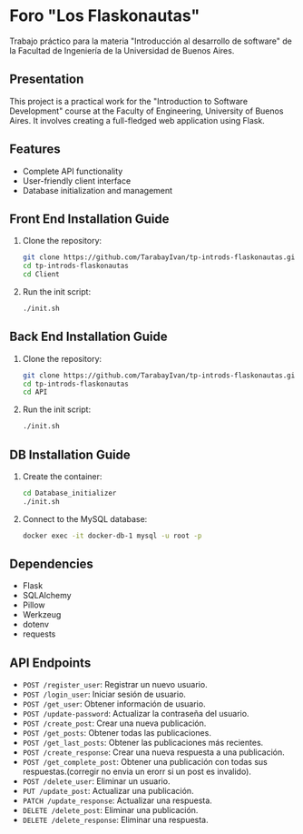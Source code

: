 # Foro "Los Flaskonautas"

Trabajo práctico para la materia "Introducción al desarrollo de software" de la Facultad de Ingeniería de la Universidad de Buenos Aires.

## Presentation

This project is a practical work for the "Introduction to Software Development" course at the Faculty of Engineering, University of Buenos Aires. It involves creating a full-fledged web application using Flask.

## Features

- Complete API functionality
- User-friendly client interface
- Database initialization and management

## Front End Installation Guide

1. Clone the repository:
    ```bash
    git clone https://github.com/TarabayIvan/tp-introds-flaskonautas.git
    cd tp-introds-flaskonautas
    cd Client
    ```

2. Run the init script:
    ```bash
    ./init.sh
    ```

## Back End Installation Guide

1. Clone the repository:
    ```bash
    git clone https://github.com/TarabayIvan/tp-introds-flaskonautas.git
    cd tp-introds-flaskonautas
    cd API
    ```

2. Run the init script:
    ```bash
    ./init.sh
    ```

## DB Installation Guide

1. Create the container:
    ```bash
    cd Database_initializer
    ./init.sh
    ```

2. Connect to the MySQL database:
    ```bash
    docker exec -it docker-db-1 mysql -u root -p
    ```

## Dependencies

- Flask
- SQLAlchemy
- Pillow
- Werkzeug
- dotenv
- requests

## API Endpoints

- `POST /register_user`: Registrar un nuevo usuario.
- `POST /login_user`: Iniciar sesión de usuario.
- `POST /get_user`: Obtener información de usuario.
- `POST /update-password`: Actualizar la contraseña del usuario.
- `POST /create_post`: Crear una nueva publicación.
- `POST /get_posts`: Obtener todas las publicaciones.
- `POST /get_last_posts`: Obtener las publicaciones más recientes.
- `POST /create_response`: Crear una nueva respuesta a una publicación.
- `POST /get_complete_post`: Obtener una publicación con todas sus respuestas.(corregir no envia un erorr si un post es invalido).
- `POST /delete_user`: Eliminar un usuario.
- `PUT /update_post`: Actualizar una publicación.
- `PATCH /update_response`: Actualizar una respuesta.
- `DELETE /delete_post`: Eliminar una publicación.
- `DELETE /delete_response`: Eliminar una respuesta.
